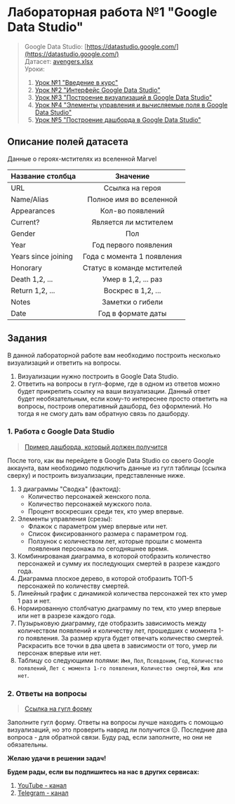 # Лабораторная работа №1 "Google Data Studio"

> Google Data Studio: [https://datastudio.google.com/](https://datastudio.google.com/)  
> Датасет: [avengers.xlsx](https://docs.google.com/spreadsheets/d/1eXtd6aqzW3QK8quWLKSeQdysRzWDW64V3FFXcFCEdH0/edit?usp=sharing)  
> Уроки:
> 1. [Урок №1 "Введение в курс"](https://youtu.be/_7GgooCCStg)
> 2. [Урок №2 "Интерфейс Google Data Studio"](https://youtu.be/GNmUO78Ug-0)
> 3. [Урок №3 "Построение визуализаций в Google Data Studio"](https://youtu.be/24UM9ejg6AA)
> 4. [Урок №4 "Элементы управления и вычисляемые поля в Google Data Studio"](https://youtu.be/dlAcIbLuGn4)
> 5. [Урок №5 "Построение дашборда в Google Data Studio"](https://youtu.be/AuUpmtJKBTA)

## Описание полей датасета

Данные о героях-мстителях из вселенной Marvel

| Название столбца | Значение |
| -----------------|:--------:|
| URL | Ссылка на героя |
| Name/Alias |	Полное имя во вселенной |
| Appearances |	Кол-во появлений |
| Current? |	Является ли мстителем |
| Gender |	Пол |
| Year |	Год первого появления |
| Years since joining |	Года с момента 1 появления |
| Honorary |	Статус в команде мстителей |
| Death 1,2, ... |	Умер в 1,2, ... раз |
| Return 1,2, ... |	Воскрес в 1,2, ... |
| Notes |	Заметки о гибели |
| Date |	Год в формате даты |

## Задания

В данной лабораторной работе вам необходимо построить несколько визуализаций и ответить на вопросы.
1. Визуализации нужно построить в Google Data Studio.
2. Ответить на вопросы в гугл-форме, где в одном из ответов можно будет прикрепить ссылку на ваши визуализации. Данный ответ будет необязательным, если кому-то интереснее просто ответить на вопросы, построив оперативный дашборд, без оформлений. Но тогда я не смогу дать вам обратную связь по дашборду.

### 1. Работа с Google Data Studio

>[Пример дашборда, который должен получится](https://github.com/sadokhin/A1_Data_Visualization/blob/main/img/example_lab1.jpg)

После того, как вы перейдете в Google Data Studio со своего Google аккаунта, вам необходимо подключить данные из гугл таблицы (ссылка сверху) и построить визуализации, представленные ниже.

1. 3 диаграммы "Сводка" (фактоид):
    - Количество персонажей женского пола.
    - Количество персонажей мужского пола.
    - Процент воскресших среди тех, кто умер впервые.  
2. Элементы управления (срезы):
    - Флажок с параметром умер впервые или нет.
    - Список фиксированного размера с параметром год.
    - Ползунок с количеством лет, которые прошли с момента появления персонажа по сегодняшнее время.
3. Комбинированая диаграмма, в которой отобразить количество персонажей и сумму их последующих смертей в разрезе каждого года.
4. Диаграмма плоское дерево, в которой отобразить ТОП-5 персонажей по количеству смертей.
5. Линейный график с динамикой количества персонажей тех кто умер 1 раз и нет.
6. Нормированную столбчатую диаграмму по тем, кто умер впервые или нет в разрезе каждого года.
7. Пузырьковую диаграмму, где отобразить зависимость между количеством появлений и количеству лет, прошедших с момента 1-го появления. За размер круга будет отвечать количество смертей. Раскрасить все точки в два цвета в зависимости от того, умер ли персонаж впервые или нет.
8. Таблицу со следующими полями: `Имя`, `Пол`, `Псевдоним`, `Год`, `Количество появлений`, `Лет с момента 1-го появления`, `Количество смертей`, `Жив или нет`. 

### 2. Ответы на вопросы
>[Ссылка на гугл форму](https://forms.gle/3ZWE4pe9RirX1hLr5)

Заполните гугл форму. Ответы на вопросы лучше находить с помощью визуализаций, но это проверить навряд ли получится 😑. Последние два вопроса - для обратной связи. Буду рад, если заполните, но они не обязательны.

__Желаю удачи в решении задач!__

__Будем рады, если вы подпишитесь на нас в других сервисах:__

1. [YouTube - канал](https://www.youtube.com/channel/UCRnys5kKTAz0Arj7tC5ohLg)
2. [Telegram - канал](https://t.me/+nkHt3XkkgWhhN2Yy)
